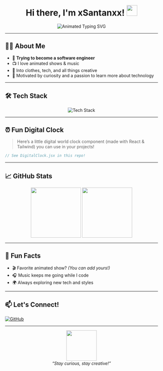 <!-- Profile README for xSantanxx: Fun/Personal + Animated Theme -->

<h1 align="center">
  Hi there, I'm xSantanxx! <img src="https://media.giphy.com/media/hvRJCLFzcasrR4ia7z/giphy.gif" width="35">
</h1>

<p align="center">
  <img src="https://readme-typing-svg.demolab.com?font=Fira+Code&weight=700&pause=1000&color=FFD700&random=false&width=435&lines=Aspiring+Software+Engineer;React+%7C+Tailwind+%7C+Node.js+Enthusiast;Always+Learning+Something+New!" alt="Animated Typing SVG" />
</p>

---

## 👨‍💻 About Me

- 🚀 **Trying to become a software engineer**
- 📺 I love animated shows & music
- 👕 Into clothes, tech, and all things creative
- 🤔 Motivated by curiosity and a passion to learn more about technology

---

## 🛠️ Tech Stack

<p align="center">
  <img src="https://skillicons.dev/icons?i=react,tailwind,js,nodejs,mongodb,postgres" alt="Tech Stack" />
</p>

---

## ⏰ Fun Digital Clock

> Here’s a little digital world clock component (made with React & Tailwind) you can use in your projects!

```jsx
// See DigitalClock.jsx in this repo!
```

---

## 📈 GitHub Stats

<p align="center">
  <img src="https://github-readme-stats.vercel.app/api?username=xSantanxx&show_icons=true&theme=tokyonight&hide_border=true" height="165" />
  <img src="https://github-readme-stats.vercel.app/api/top-langs/?username=xSantanxx&layout=compact&theme=tokyonight&hide_border=true" height="165" />
</p>

---

## 🎵 Fun Facts

- 🎬 Favorite animated show? _(You can add yours!)_
- 🎧 Music keeps me going while I code
- 🌍 Always exploring new tech and styles

---

## 📫 Let's Connect!

<!-- Add your social links below -->
<p>
  <a href="https://github.com/xSantanxx" target="_blank"><img alt="GitHub" src="https://img.shields.io/badge/-GitHub-181717?style=flat-square&logo=github&logoColor=white" /></a>
  <!-- <a href="https://twitter.com/yourhandle" target="_blank"><img alt="Twitter" src="https://img.shields.io/badge/-Twitter-blue?style=flat-square&logo=twitter&logoColor=white" /></a> -->
  <!-- <a href="https://www.linkedin.com/in/yourhandle" target="_blank"><img alt="LinkedIn" src="https://img.shields.io/badge/-LinkedIn-blue?style=flat-square&logo=linkedin&logoColor=white" /></a> -->
</p>

---

<p align="center">
  <img src="https://media.giphy.com/media/3o7aD2saalBwwftBIY/giphy.gif" width="100" />
  <br>
  <i>“Stay curious, stay creative!”</i>
</p>

